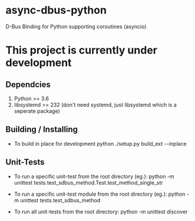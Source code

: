 # async-dbus-python
D-Bus Binding for Python supporting coroutines (asyncio)

# This project is currently under development

## Dependcies

1. Python >= 3.6
2. libsystemd >= 232 (don't need systemd, just libsystemd which is a seperate package)

## Building / Installing

- To build in place for development
python ./setup.py build_ext --inplace

## Unit-Tests

- To run a specific unit-test from the root directory (eg.):
python -m unittest tests.test_sdbus_method.Test.test_method_single_str

- To run a specific unit-test module from the root directory (eg.):
python -m unittest tests.test_sdbus_method

- To run all unit-tests from the root directory:
python -m unittest discover

